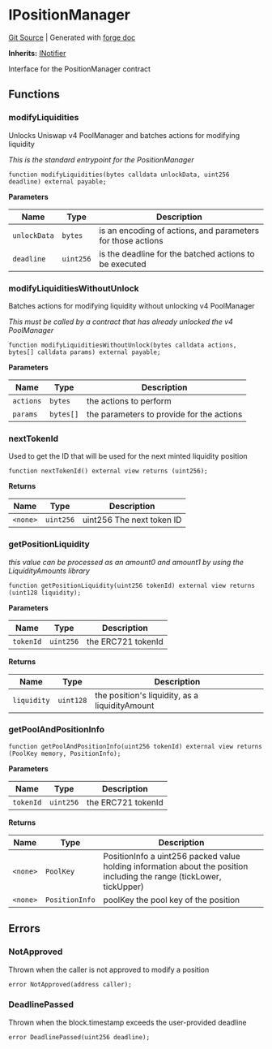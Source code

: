 # IPositionManager
[Git Source](https://github.com/Uniswap/v4-periphery/blob/47e3c30ae8a0d7c086bf3e41bd0e7e3a854e280b/src/interfaces/IPositionManager.sol)
| Generated with [forge doc](https://book.getfoundry.sh/reference/forge/forge-doc)

**Inherits:**
[INotifier](contracts/v4/reference/periphery/interfaces/INotifier.md)

Interface for the PositionManager contract


## Functions
### modifyLiquidities

Unlocks Uniswap v4 PoolManager and batches actions for modifying liquidity

*This is the standard entrypoint for the PositionManager*


```solidity
function modifyLiquidities(bytes calldata unlockData, uint256 deadline) external payable;
```
**Parameters**

|Name|Type|Description|
|----|----|-----------|
|`unlockData`|`bytes`|is an encoding of actions, and parameters for those actions|
|`deadline`|`uint256`|is the deadline for the batched actions to be executed|


### modifyLiquiditiesWithoutUnlock

Batches actions for modifying liquidity without unlocking v4 PoolManager

*This must be called by a contract that has already unlocked the v4 PoolManager*


```solidity
function modifyLiquiditiesWithoutUnlock(bytes calldata actions, bytes[] calldata params) external payable;
```
**Parameters**

|Name|Type|Description|
|----|----|-----------|
|`actions`|`bytes`|the actions to perform|
|`params`|`bytes[]`|the parameters to provide for the actions|


### nextTokenId

Used to get the ID that will be used for the next minted liquidity position


```solidity
function nextTokenId() external view returns (uint256);
```
**Returns**

|Name|Type|Description|
|----|----|-----------|
|`<none>`|`uint256`|uint256 The next token ID|


### getPositionLiquidity

*this value can be processed as an amount0 and amount1 by using the LiquidityAmounts library*


```solidity
function getPositionLiquidity(uint256 tokenId) external view returns (uint128 liquidity);
```
**Parameters**

|Name|Type|Description|
|----|----|-----------|
|`tokenId`|`uint256`|the ERC721 tokenId|

**Returns**

|Name|Type|Description|
|----|----|-----------|
|`liquidity`|`uint128`|the position's liquidity, as a liquidityAmount|


### getPoolAndPositionInfo


```solidity
function getPoolAndPositionInfo(uint256 tokenId) external view returns (PoolKey memory, PositionInfo);
```
**Parameters**

|Name|Type|Description|
|----|----|-----------|
|`tokenId`|`uint256`|the ERC721 tokenId|

**Returns**

|Name|Type|Description|
|----|----|-----------|
|`<none>`|`PoolKey`|PositionInfo a uint256 packed value holding information about the position including the range (tickLower, tickUpper)|
|`<none>`|`PositionInfo`|poolKey the pool key of the position|


## Errors
### NotApproved
Thrown when the caller is not approved to modify a position


```solidity
error NotApproved(address caller);
```

### DeadlinePassed
Thrown when the block.timestamp exceeds the user-provided deadline


```solidity
error DeadlinePassed(uint256 deadline);
```


